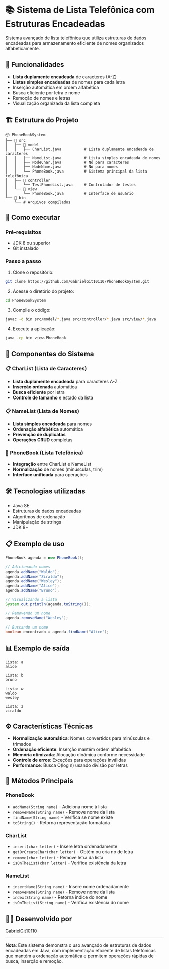 # 📚 Sistema de Lista Telefônica com Estruturas Encadeadas

Sistema avançado de lista telefônica que utiliza estruturas de dados encadeadas para armazenamento eficiente de nomes organizados alfabeticamente.

## 🎯 Funcionalidades

- **Lista duplamente encadeada** de caracteres (A-Z)
- **Listas simples encadeadas** de nomes para cada letra
- Inserção automática em ordem alfabética
- Busca eficiente por letra e nome
- Remoção de nomes e letras
- Visualização organizada da lista completa

## 🏗️ Estrutura do Projeto

```
📦 PhoneBookSystem
├── 📂 src
│   ├── 📂 model
│   │   ├── CharList.java          # Lista duplamente encadeada de caracteres
│   │   ├── NameList.java          # Lista simples encadeada de nomes
│   │   ├── NodeChar.java          # Nó para caracteres
│   │   ├── NodeName.java          # Nó para nomes
│   │   └── PhoneBook.java         # Sistema principal da lista telefônica
│   ├── 📂 controller
│   │   └── TestPhoneList.java     # Controlador de testes
│   └── 📂 view
│       └── PhoneBook.java         # Interface de usuário
└── 📂 bin
    └── # Arquivos compilados
```

## 🚀 Como executar

### Pré-requisitos
- JDK 8 ou superior
- Git instalado

### Passo a passo
1. Clone o repositório:
```bash
git clone https://github.com/GabrielGit10110/PhoneBookSystem.git
```

2. Acesse o diretório do projeto:
```bash
cd PhoneBookSystem
```

3. Compile o código:
```bash
javac -d bin src/model/*.java src/controller/*.java src/view/*.java
```

4. Execute a aplicação:
```bash
java -cp bin view.PhoneBook
```

## 🧩 Componentes do Sistema

### 📋 CharList (Lista de Caracteres)
- **Lista duplamente encadeada** para caracteres A-Z
- **Inserção ordenada** automática
- **Busca eficiente** por letra
- **Controle de tamanho** e estado da lista

### 📋 NameList (Lista de Nomes)
- **Lista simples encadeada** para nomes
- **Ordenação alfabética** automática
- **Prevenção de duplicatas**
- **Operações CRUD** completas

### 📘 PhoneBook (Lista Telefônica)
- **Integração** entre CharList e NameList
- **Normalização** de nomes (minúsculas, trim)
- **Interface unificada** para operações

## 🛠️ Tecnologias utilizadas
- Java SE
- Estruturas de dados encadeadas
- Algoritmos de ordenação
- Manipulação de strings
- JDK 8+

## 📋 Exemplo de uso

```java
PhoneBook agenda = new PhoneBook();

// Adicionando nomes
agenda.addName("Waldo");
agenda.addName("Ziraldo");
agenda.addName("Wesley");
agenda.addName("Alice");
agenda.addName("Bruno");

// Visualizando a lista
System.out.println(agenda.toString());

// Removendo um nome
agenda.removeName("Wesley");

// Buscando um nome
boolean encontrado = agenda.findName("Alice");
```

## 📊 Exemplo de saída

```
Lista: a
alice

Lista: b
bruno

Lista: w
waldo
wesley

Lista: z
ziraldo
```

## ⚙️ Características Técnicas

- **Normalização automática**: Nomes convertidos para minúsculas e trimados
- **Ordenação eficiente**: Inserção mantém ordem alfabética
- **Memória otimizada**: Alocação dinâmica conforme necessidade
- **Controle de erros**: Exceções para operações inválidas
- **Performance**: Busca O(log n) usando divisão por letras

## 🔧 Métodos Principais

### PhoneBook
- `addName(String name)` - Adiciona nome à lista
- `removeName(String name)` - Remove nome da lista
- `findName(String name)` - Verifica se nome existe
- `toString()` - Retorna representação formatada

### CharList
- `insert(char letter)` - Insere letra ordenadamente
- `getOrCreateChar(char letter)` - Obtém ou cria nó de letra
- `remove(char letter)` - Remove letra da lista
- `isOnTheList(char letter)` - Verifica existência da letra

### NameList
- `insertName(String name)` - Insere nome ordenadamente
- `removeName(String name)` - Remove nome da lista
- `index(String name)` - Retorna índice do nome
- `isOnTheList(String name)` - Verifica existência do nome

## 👨‍💻 Desenvolvido por
[GabrielGit10110](https://github.com/GabrielGit10110)

---

**Nota**: Este sistema demonstra o uso avançado de estruturas de dados encadeadas em Java, com implementação eficiente de listas telefônicas que mantém a ordenação automática e permitem operações rápidas de busca, inserção e remoção.

